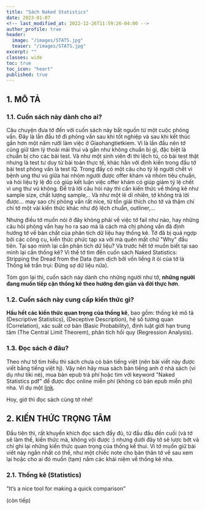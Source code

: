 ```yaml
---
title: "Sách Naked Statistics"
date: 2023-01-07
<!-- last_modified_at: 2022-12-26T11:59:26-04:00 -->
author_profile: true
header:
  image: "/images/STATS.jpg"
  teaser: "/images/STATS.jpg"
excerpt: ""
classes: wide
toc: true
toc_icon: "heart"
published: true
---
```


## 1. MÔ TẢ
### 1.1. Cuốn sách này dành cho ai?
Câu chuyện đưa tớ đến với cuốn sách này bắt nguồn từ một cuộc phỏng vấn. Đây là lần đầu tớ đi phỏng vấn sau khi tốt nghiệp và sau khi kết thúc gần hơn một năm rưỡi làm việc ở Giaohangtietkiem. Vì là lần đầu nên tớ cũng giữ tâm lý thoải mái thui và gần như không chuẩn bị gì, đặc biệt là chuẩn bị cho các bài test. Và như một sinh viên đi thi lệch tủ, có bài test thật nhưng là test tư duy từ bài toán thực tế, khác hẳn với định kiến trong đầu tớ bài test phỏng vấn là test IQ. Trong đấy có một câu cho tỷ lệ người chết vì bệnh ung thư vú giữa hai nhóm người được offer khám và nhóm tiêu chuẩn, và hỏi liệu tỷ lệ đó có giúp kết luận việc offer khám có giúp giảm tỷ lệ chết vì ung thư vú không. Để trả lời câu hỏi này thì cần kiến thức về thống kê như sample size, chất lượng sample,.. Và như một lẽ dĩ nhiên, tớ không trả lời được... may sao chị phỏng vấn rất nice, từ tốn giải thích cho tớ và thậm chí chỉ tớ một vài kiến thức khác như độ lệch chuẩn, outliner,... 

Nhưng điều tớ muốn nói ở đây không phải về việc tớ fail như nào, hay những câu hỏi phỏng vấn hay ho ra sao mà là cách mà chị phỏng vấn đã định hướng tớ về bản chất của phân tích dữ liệu hay thống kê. Tớ đã bị quá ngợp bởi các công cụ, kiến thức phức tạp xa vời mà quên mất chữ "Why" đầu tiên. Tại sao mình lại cần phân tích dữ liệu? Và trước hết tớ muốn biết tại sao mình lại cần thống kê? Vì thế tớ tìm đến cuốn sách Naked Statistics: Stripping the Dread from the Data (tạm dịch bởi vốn liếng ít ỏi của tớ là Thống kê trần trụi: Đừng sợ dữ liệu nữa).

Tóm gọn lại thì, cuốn sách này dành cho những người như tớ, **những người đang muốn tiếp cận thống kê theo hướng đơn giản và đời thực hơn**. 

### 1.2. Cuốn sách này cung cấp kiến thức gì?
**Hầu hết các kiến thức quan trọng của thống kê**, bao gồm: thống kê mô tả (Descriptive Statistics), (Deceptive Description), hệ số tương quan (Correlation), xác suất cơ bản (Basic Probability), định luật giới hạn trung tâm (The Central Limit Theorem), phân tích hồi quy (Regression Analysis).

### 1.3. Đọc sách ở đâu?
Theo như tớ tìm hiểu thì sách chưa có bản tiếng việt (nên bài viết này được viết bằng tiếng việt hj). Vậy nên hãy mua sách bản tiếng anh ở nhà sách (ví dụ như tiki nè), mua bản epub trả phí hoặc tìm với keyword "Naked Statistics pdf" để được đọc online miễn phí (không có bản epub miễn phí) nha. Ví dụ một [link](https://media.oiipdf.com/pdf/9b324d85-3b79-4dc1-b7b2-898f1cc64d45.pdf).

Hoy, giờ thì đọc sách cùng tớ nhé!

## 2. KIẾN THỨC TRỌNG TÂM
Đầu tiên thì, rất khuyến khích đọc sách đầy đủ, từ đầu đầu đến cuối (và tớ sẽ làm thế, kiến thức mà, không vội được :) nhưng dưới đây tớ sẽ lược bớt và chỉ ghi lại những kiến thức quan trọng của thống kế thui. Vì tớ muốn giữ bài viết này ngắn nhất có thể, như một chiếc note cho bản thân tớ về sau xem lại hoặc cho ai đó muốn (tạm) nắm các khái niệm về thống kê nha.

### 2.1. Thống kê (Statistics)
"It’s a nice tool for making a quick comparison"

<!-- ### 2.2. Thống kê mô tả (Descriptive Statistics) -->

(còn tiếp)

<!-- ## 3. HYPOTHESIS TESTING FOR ONE SAMPLE
### 3.1. Some term
- Confidence Intervals:
<p align = 'center'>
  <img src = "https://conversionsciences.com/wp-content/uploads/2016/09/confidence-interval-example.webp">
<p/>
- Margin of Errors:
<p align = 'center'>
  <img src = "https://conversionsciences.com/wp-content/uploads/2016/09/confidence-interval-example.webp">
<p/>
- Regression toward the mean is “the phenomenon that if a variable is extreme on its first measurement, it will tend to be closer to the average on its second measurement.” This ensures that as we continue increasing the sample size and the length of observation, the mean of our observations will get closer and closer to the true mean of the population.
- Null Hypothesis (Ho): a baseline assumption that there is no relationship between two data sets. When a statistical hypothesis test is run, the results either disprove the null hypothesis or they fail to disprove the null hypothesis.
    - Example: When taking AB test, we automatically assume Variation B is NOT a meaningful improvement over Variation A. That is our null hypothesis. Either we disprove it by showing that Variation B’s conversion rate is a statistically significant improvement over Variation A, or we fail to disprove it.
- Statistical Significance: when the p-value < the significance level
    - p-value is the probability of obtaining at least as extreme results given that the null hypothesis is true.
    - significance level (alpha) is the probability of rejecting the null hypothesis given that it is true.
     
### 3.2. Steps
- Step 1. Set up the hypotheses and check conditions
    - Hypothesis Test for One-Sample Proportion
    - Hypothesis Testing for One-Sample Mean
- Step 2. Decide on the significance level, alpha
- Step 3. Calculate the test statistic
Hypothesis Test for One-Sample Proportion
Hypothesis Testing for One-Sample Mean
- Step 4. Calculate probability value (p-value)
    - Hypothesis Test for One-Sample Proportion
    - Hypothesis Testing for One-Sample Mean
Z-table for Proportion
T-table for Mean
- Step 5. Make a decision about the null hypothesis

## 3. SOURCES
1. [STAT 500: Applied Statistics](https://online.stat.psu.edu/stat500/)
2. [A/B Testing Statistics](https://conversionsciences.com/ab-testing-statistics/#:~:text=An%20AB%20test%20is%20an,statistically%20significant%20relationship%20or%20not)
 -->
